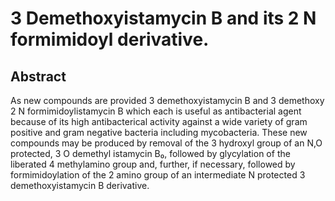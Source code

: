 # 3 Demethoxyistamycin B and its 2 N formimidoyl derivative.

## Abstract
As new compounds are provided 3 demethoxyistamycin B and 3 demethoxy 2 N formimidoylistamycin B which each is useful as antibacterial agent because of its high antibacterical activity against a wide variety of gram positive and gram negative bacteria including mycobacteria. These new compounds may be produced by removal of the 3 hydroxyl group of an N,O protected, 3 O demethyl istamycin B₀, followed by glycylation of the liberated 4 methylamino group and, further, if necessary, followed by formimidoylation of the 2 amino group of an intermediate N protected 3 demethoxyistamycin B derivative.